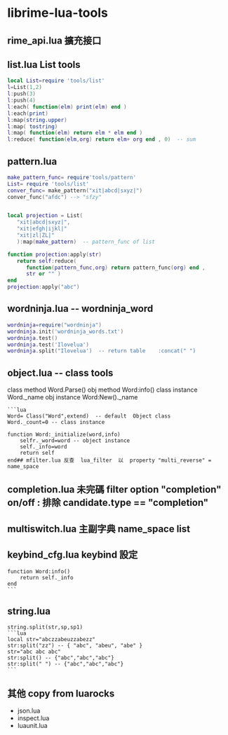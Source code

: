 # librime-lua-tools
## rime_api.lua 擴充接口

## list.lua List tools
```lua
local List=require 'tools/list'
l=List(1,2)
l:push(3)
l:push(4)
l:each( function(elm) print(elm) end ) 
l:each(print)
l:map(string.upper)
l:map( tostring) 
l:map( function(elm) return elm * elm end ) 
l:reduce( function(elm,org) return elm+ org end , 0)  -- sum

```
## pattern.lua 
```lua
make_pattern_func= require'tools/pattern'
List= require 'tools/list'
conver_func= make_pattern("xit|abcd|sxyz|")
conver_func("afdc") --> "sfzy"


local projection = List( 
   "xit|abcd|sxyz|",
   "xit|efgh|ijkl|"
   "xit|zl|ZL|"
   ):map(make_pattern)  -- pattern_func of list

function projection:apply(str) 
   return self:reduce(
      function(pattern_func,org) return pattern_func(org) end , 
      str or "" ) 
end 
projection:apply("abc") 

```
## wordninja.lua -- wordninja_word
```lua
wordninja=require("wordninja")
wordninja.init('wordninja_words.txt')
wordninja.test()
wordninja.test('Ilovelua')
wordninja.split("Ilovelua')  -- return table    :concat(" ")

```
## object.lua -- class tools
class method    Word.Parse()
obj method      Word:info()
class instance  Word._name
obj instance    Word:New()._name

    ```lua
    Word= Class("Word",extend)  -- default  Object class
    Word._count=0 -- class instance

    function Word:_initialize(word,info)
    	selfr._word=word -- object instance
    	self._info=word
    	return self
    end## mfilter.lua 反查  lua_filter  以  property "multi_reverse" = name_space 
## completion.lua  未完碼 filter   option "completion"  on/off    :  排除 candidate.type == "completion" 
## multiswitch.lua   主副字典 name_space list 
## keybind_cfg.lua  keybind 設定
    function Word:info()
    	return self._info
    end
    ```
## string.lua
	string.split(str,sp,sp1)
	```lua
	local str="abczzabeuzzabezz"
	str:split("zz") -- { "abc", "abeu", "abe" }
	str="abc abc abc"
	str:split() -- {"abc","abc","abc"}
	str:split(" ") -- {"abc","abc","abc"}
	```
## 其他 copy from luarocks
* json.lua
* inspect.lua
* luaunit.lua


